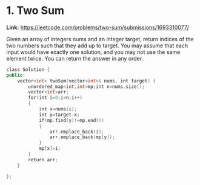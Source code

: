 # 1. Two Sum

**Link:** https://leetcode.com/problems/two-sum/submissions/1693310077/

Given an array of integers nums and an integer target, return indices of the two numbers such that they add up to target. You may assume that each input would have exactly one solution, and you may not use the same element twice. You can return the answer in any order.

```cpp
class Solution {
public:
    vector<int> twoSum(vector<int>& nums, int target) {
        unordered_map<int,int>mp;int n=nums.size();
        vector<int>arr;
        for(int i=0;i<n;i++)
        {
            int x=nums[i];
            int y=target-x;
            if(mp.find(y)!=mp.end())
            {
                arr.emplace_back(i);
                arr.emplace_back(mp[y]);
            }
            mp[x]=i;
        }
        return arr;
    }

};
```
